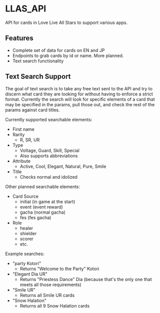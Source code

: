 # LLAS_API
API for cards in Love Live All Stars to support various apps.

## Features
- Complete set of data for cards on EN and JP
- Endpoints to grab cards by id or name. More planned.
- Text search functionality

## Text Search Support
The goal of text search is to take any free text sent to the API and try to discern what card they are looking for without having to enforce a strict format. Currently the search will look for specific elements of a card that may be specified in the params, pull those out, and check the rest of the params against card titles.

Currently supported searchable elements:
- First name
- Rarity
    - R, SR, UR
- Type
    - Voltage, Guard, Skill, Special
    - Also supports abbreviations
- Attribute
    - Active, Cool, Elegant, Natural, Pure, Smile
- Title 
    - Checks normal and idolized

Other planned searchable elements:
- Card Source
    - initial (in game at the start)
    - event (event reward)
    - gacha (normal gacha)
    - fes (fes gacha)
- Role
    - healer
    - shielder
    - scorer
    - etc.

Example searches:
- "party Kotori"
    - Returns "Welcome to the Party" Kotori
- "Elegant Dia UR"
    - Returns "Priestess Dance" Dia (because that's the only one that meets all those requirements)
- "Smile UR"
    - Returns all Smile UR cards
- "Snow Halation"
    - Returns all 9 Snow Halation cards
